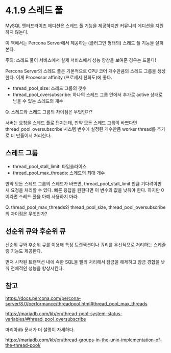 # 4.1.9 스레드 풀

MySQL 엔터프라이즈 에디션은 스레드 풀 기능을 제공하지만 커뮤니티 에디션을 지원하지 않는다.

이 책에서는 Percona Server에서 제공하는 (플러그인 형태의) 스레드 풀 기능을 살펴본다.

주의: 스레드 풀이 서비스에서 실제 서비스에서 성능 향상을 보여준 경우는 드물다! 

Percona Server의 스레드 풀은 기본적으로 CPU 코어 개수만큼의 스레드 그룹을 생성한다.
이게 Processor affinity (프로세서 친화도)에 좋다.

- thread_pool_size: 스레드 그룹의 갯수
- thread_pool_oversubscribe: 하나의 스레드 그룹 안에서 추가로 active 상태로 남을  수 있는 스레드의 개수

Q. 스레드와 스레드 그룹의 차이점은 무엇인가?

서버는 요청을 스레드 풀로 던지는데, 만약 모든 스레드 그룹이 바쁘다면 thread_pool_oversubscribe 시스템 변수에 설정된 개수만큼 worker thread를 추가로 더 만들어서 처리한다.

## 스레드 그룹

- thread_pool_stall_limit: 타임슬라이스
- thread_pool_max_threads: 스레드의 최대 개수

만약 모든 스레드 그룹의 스레드가 바쁘면, thread_pool_stall_limit 만큼 기다려야만 새 요청을 처리할 수 있다.
빠른 응답을 원한다면 이 변수의 값을 낮춰야 한다. 하지만 0이라면 스레드 풀을 아예 사용하지 마라.

Q. thread_pool_max_threads와 thread_pool_size, thread_pool_oversubscribe의 차이점은 무엇인가?

## 선순위 큐와 후순위 큐

선순위 큐와 후순위 큐를 이용해 특정 트랜잭션이나 쿼리를 우선적으로 처리하는 스케쥴링 기능도 제공한다.

먼저 시작된 트랜잭션 내에 속한 SQL을 빨리 처리해서 잠금을 해제하고 잠금 경합을 낮춰 전체적인 성능을 향상시킨다.

## 참고

https://docs.percona.com/percona-server/8.0/performance/threadpool.html#thread_pool_max_threads

https://mariadb.com/kb/en/thread-pool-system-status-variables/#thread_pool_oversubscribe

마리아db 문서가 더 설명이 자세하다.

https://mariadb.com/kb/en/thread-groups-in-the-unix-implementation-of-the-thread-pool/
